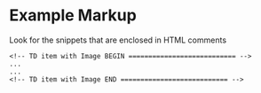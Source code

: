 # Example Markup

Look for the snippets that are enclosed in HTML comments

    <!-- TD item with Image BEGIN =========================== -->
    ...
    ...
    <!-- TD item with Image END =========================== -->

